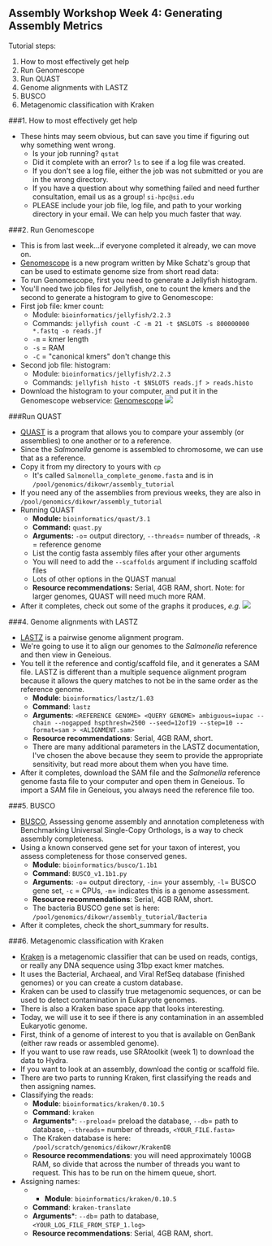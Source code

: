 Assembly Workshop Week 4: Generating Assembly Metrics  
---

Tutorial steps: 
1. How to most effectively get help  
2. Run Genomescope  
3. Run QUAST  
4. Genome alignments with LASTZ  
5. BUSCO  
6. Metagenomic classification with Kraken  
  

###1. How to most effectively get help
* These hints may seem obvious, but can save you time if figuring out why something went wrong.
	+ Is your job running? ```qstat```
	+ Did it complete with an error? ```ls``` to see if a log file was created.
	+ If you don't see a log file, either the job was not submitted or you are in the wrong directory.
	+ If you have a question about why something failed and need further consultation, email us as a group! ```si-hpc@si.edu```
	+ PLEASE include your job file, log file, and path to your working directory in your email. We can help you much faster that way.

###2. Run Genomescope
* This is from last week...if everyone completed it already, we can move on.
* [Genomescope](http://qb.cshl.edu/genomescope/) is a new program written by Mike Schatz's group that can be used to estimate genome size from short read data: 
* To run Genomescope, first you need to generate a Jellyfish histogram.
* You'll need two job files for Jellyfish, one to count the kmers and the second to generate a histogram to give to Genomescope:  
* First job file: kmer count:
	+ Module: ```bioinformatics/jellyfish/2.2.3```
	+ Commands: ```jellyfish count -C -m 21 -t $NSLOTS -s 800000000 *.fastq -o reads.jf```
	+ ```-m``` = kmer length  
	+ ```-s``` = RAM  
	+ ```-C``` = "canonical kmers" don't change this  
* Second job file: histogram:
	+ Module: ```bioinformatics/jellyfish/2.2.3```
	+ Commands: ```jellyfish histo -t $NSLOTS reads.jf > reads.histo```
* Download the histogram to your computer, and put it in the Genomescope webservice: [Genomescope](http://qb.cshl.edu/genomescope) 
![](/Users/rebeccadikow/Desktop/genomescope.tiff)

###Run QUAST
* [QUAST](http://bioinf.spbau.ru/quast) is a program that allows you to compare your assembly (or assemblies) to one another or to a reference. 
* Since the *Salmonella* genome is assembled to chromosome, we can use that as a reference.
* Copy it from my directory to yours with ```cp```
	+ It's called ```Salmonella_complete_genome.fasta``` and is in ```/pool/genomics/dikowr/assembly_tutorial```
* If you need any of the assemblies from previous weeks, they are also in ```/pool/genomics/dikowr/assembly_tutorial```
* Running QUAST
	+ **Module:** ```bioinformatics/quast/3.1```
	+ **Command:** ```quast.py```
	+ **Arguments:** ```-o```= output directory, ```--threads```= number of threads, ```-R``` = reference genome 
	+ List the contig fasta assembly files after your other arguments
	+ You will need to add the ```--scaffolds``` argument if including scaffold files
	+ Lots of other options in the QUAST manual
	+ **Resource recommendations:** Serial, 4GB RAM, short. Note: for larger genomes, QUAST will need much more RAM.
* After it completes, check out some of the graphs it produces, *e.g.*
![](GenomeAssembly/Nx_quast.tiff)

###4. Genome alignments with LASTZ
* [LASTZ](http://www.bx.psu.edu/~rsharris/lastz/) is a pairwise genome alignment program.
*  We're going to use it to align our genomes to the *Salmonella* reference and then view in Geneious.
*  You tell it the reference and contig/scaffold file, and it generates a SAM file. LASTZ is different than a multiple sequence alignment program because it allows the query matches to not be in the same order as the reference genome. 
	+ **Module**: ```bioinformatics/lastz/1.03```
	+ **Command**: ```lastz```
	+ **Arguments**: ```<REFERENCE GENOME> <QUERY GENOME> ambiguous=iupac --chain --nogapped hspthresh=2500 --seed=12of19 --step=10 --format=sam > <ALIGNMENT.sam>```
	+ **Resource recommendations**: Serial, 4GB RAM, short.
	+ There are many additional parameters in the LASTZ documentation, I've chosen the above because they seem to provide the appropriate sensitivity, but read more about them when you have time.
* After it completes, download the SAM file and the *Salmonella* reference genome fasta file to your computer and open them in Geneious. To import a SAM file in Geneious, you always need the reference file too.

###5. BUSCO
* [BUSCO](http://busco.ezlab.org), Assessing genome assembly and annotation completeness with Benchmarking Universal Single-Copy Orthologs, is a way to check assembly completeness.
* Using a known conserved gene set for your taxon of interest, you assess completeness for those conserved genes.
	+ **Module**: ```bioinformatics/busco/1.1b1```
	+ **Command**: ```BUSCO_v1.1b1.py```
	+ **Arguments**: ``-o``= output directory, ```-in```= your assembly, ```-l```= BUSCO gene set, ```-c``` = CPUs, ```-m```= indicates this is a genome assessment.
	+ **Resource recommendations**: Serial, 4GB RAM, short.
	+ The bacteria BUSCO gene set is here: ```/pool/genomics/dikowr/assembly_tutorial/Bacteria```
* After it completes, check the short_summary for results.

###6. Metagenomic classification with Kraken
* [Kraken](https://ccb.jhu.edu/software/kraken/) is a metagenomic classifier that can be used on reads, contigs, or really any DNA sequence using 31bp exact kmer matches.
* It uses the Bacterial, Archaeal, and Viral RefSeq database (finished genomes) or you can create a custom database.
* Kraken can be used to classify true metagenomic sequences, or can be used to detect contamination in Eukaryote genomes.
* There is also a Kraken base space app that looks interesting.
* Today, we will use it to see if there is any contamination in an assembled Eukaryotic genome.
* First, think of a genome of interest to you that is available on GenBank (either raw reads or assembled genome).
* If you want to use raw reads, use SRAtoolkit (week 1) to download the data to Hydra.
* If you want to look at an assembly, download the contig or scaffold file.
* There are two parts to running Kraken, first classifying the reads and then assigning names.
* Classifying the reads:
	+ **Module**: ```bioinformatics/kraken/0.10.5```
	+ **Command**: ```kraken```
	+ **Arguments***: ```--preload```= preload the database, ```--db```= path to database, ```--threads```= number of threads, ```<YOUR_FILE.fasta>```
	+ The Kraken database is here: ```/pool/scratch/genomics/dikowr/KrakenDB```
	+ **Resource recommendations**: you will need approximately 100GB RAM, so divide that across the number of threads you want to request. This has to be run on the himem queue, short.
* Assigning names:
	+ + **Module**: ```bioinformatics/kraken/0.10.5```
	+ **Command**: ```kraken-translate```
	+ **Arguments***: ```--db```= path to database, ```<YOUR_LOG_FILE_FROM_STEP_1.log>```
	+ **Resource recommendations**:  Serial, 4GB RAM, short.


